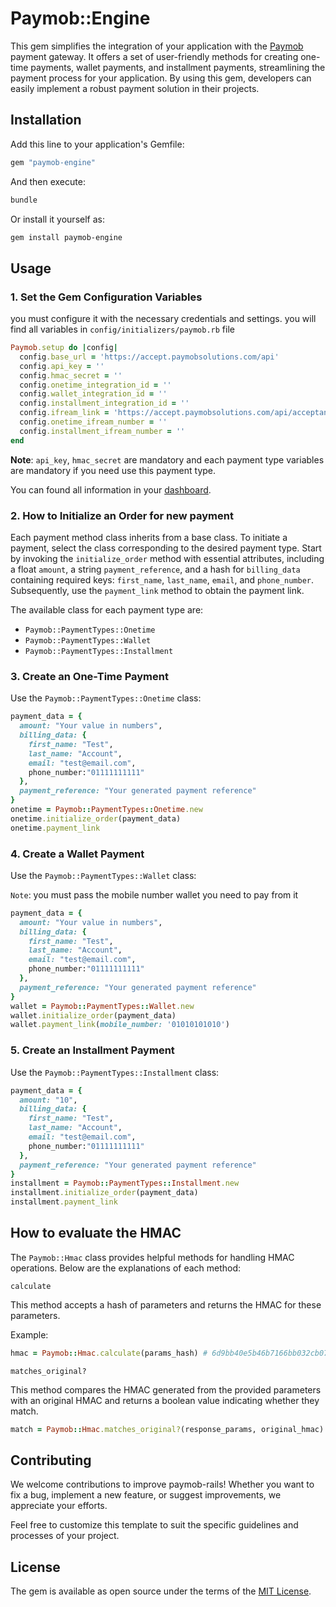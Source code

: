 # Paymob::Engine
This gem simplifies the integration of your application with the [Paymob](https://paymob.com/) payment gateway. It offers a set of user-friendly methods for creating one-time payments, wallet payments, and installment payments, streamlining the payment process for your application. By using this gem, developers can easily implement a robust payment solution in their projects.

## Installation
Add this line to your application's Gemfile:

```ruby
gem "paymob-engine"
```

And then execute:
```bash
bundle
```

Or install it yourself as:
```bash
gem install paymob-engine
```

## Usage
### 1. Set the Gem Configuration Variables
you must configure it with the necessary credentials and settings. you will find all variables in `config/initializers/paymob.rb` file

```ruby
Paymob.setup do |config|
  config.base_url = 'https://accept.paymobsolutions.com/api'
  config.api_key = ''
  config.hmac_secret = ''
  config.onetime_integration_id = ''
  config.wallet_integration_id = ''
  config.installment_integration_id = ''
  config.ifream_link = 'https://accept.paymobsolutions.com/api/acceptance/iframes/'
  config.onetime_ifream_number = ''
  config.installment_ifream_number = ''
end
```

**Note**: `api_key`, `hmac_secret` are mandatory and each payment type variables are mandatory if you need use this payment type.

You can found all information in your [dashboard](https://accept.paymob.com/portal2/en/home).


### 2. How to Initialize an Order for new payment

Each payment method class inherits from a base class. To initiate a payment, select the class corresponding to the desired payment type. Start by invoking the `initialize_order` method with essential attributes, including a float `amount`, a string `payment_reference`, and a hash for `billing_data` containing required keys: `first_name`, `last_name`, `email`, and `phone_number`. Subsequently, use the `payment_link` method to obtain the payment link.

The available class for each payment type are:
- `Paymob::PaymentTypes::Onetime`
- `Paymob::PaymentTypes::Wallet`
- `Paymob::PaymentTypes::Installment`

### 3. Create an One-Time Payment
Use the `Paymob::PaymentTypes::Onetime` class:

```ruby
payment_data = {
  amount: "Your value in numbers",
  billing_data: {
    first_name: "Test",
    last_name: "Account",
    email: "test@email.com",
    phone_number:"01111111111"
  },
  payment_reference: "Your generated payment reference"
}
onetime = Paymob::PaymentTypes::Onetime.new
onetime.initialize_order(payment_data)
onetime.payment_link
```

### 4. Create a Wallet Payment
Use the `Paymob::PaymentTypes::Wallet` class:

`Note`: you must pass the mobile number wallet you need to pay from it
```ruby
payment_data = {
  amount: "Your value in numbers",
  billing_data: {
    first_name: "Test",
    last_name: "Account",
    email: "test@email.com",
    phone_number:"01111111111"
  },
  payment_reference: "Your generated payment reference"
}
wallet = Paymob::PaymentTypes::Wallet.new
wallet.initialize_order(payment_data)
wallet.payment_link(mobile_number: '01010101010')
```

### 5. Create an Installment Payment
Use the `Paymob::PaymentTypes::Installment` class:
```ruby
payment_data = {
  amount: "10",
  billing_data: {
    first_name: "Test",
    last_name: "Account",
    email: "test@email.com",
    phone_number:"01111111111"
  },
  payment_reference: "Your generated payment reference"
}
installment = Paymob::PaymentTypes::Installment.new
installment.initialize_order(payment_data)
installment.payment_link
```

## How to evaluate the HMAC
The `Paymob::Hmac` class provides helpful methods for handling HMAC operations. Below are the explanations of each method:

`calculate`

This method accepts a hash of parameters and returns the HMAC for these parameters.

Example:
```ruby
hmac = Paymob::Hmac.calculate(params_hash) # 6d9bb40e5b46b7166bb032cb075c8921
```

`matches_original?`

This method compares the HMAC generated from the provided parameters with an original HMAC and returns a boolean value indicating whether they match.

```ruby
match = Paymob::Hmac.matches_original?(response_params, original_hmac) # true
```
## Contributing

We welcome contributions to improve paymob-rails! Whether you want to fix a bug, implement a new feature, or suggest improvements, we appreciate your efforts.

Feel free to customize this template to suit the specific guidelines and processes of your project.

## License
The gem is available as open source under the terms of the [MIT License](https://opensource.org/licenses/MIT).
